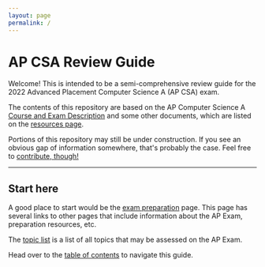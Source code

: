 ```yaml
---
layout: page
permalink: /
---
```


# AP CSA Review Guide

Welcome! This is intended to be a semi-comprehensive review guide for the 2022 Advanced Placement Computer Science A (AP CSA) exam.

The contents of this repository are based on the AP Computer Science A [Course and Exam Description](https://apcentral.collegeboard.org/pdf/ap-computer-science-a-course-and-exam-description.pdf?course=ap-computer-science-a) and some other documents, which are listed on the [resources page](resources.md).

Portions of this repository may still be under construction. If you see an obvious gap of information somewhere, that's probably the case. Feel free to [contribute, though!](CONTRIBUTING.md)

---

## Start here

A good place to start would be the [exam preparation](general/exam_preparation.md) page. This page has several links to other pages that include information about the AP Exam, preparation resources, etc.

The [topic list](general/topic_list.md) is a list of all topics that may be assessed on the AP Exam.

Head over to the [table of contents](table_of_contents.md) to navigate this guide.
